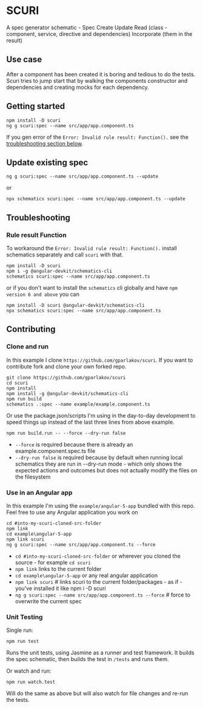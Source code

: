 # SCURI
A spec generator schematic - Spec Create Update Read (class - component, service, directive and dependencies) Incorporate (them in the result)

## Use case
After a component has been created it is boring and tedious to do the tests. Scuri tries to jump start that by walking the components constructor and dependencies and creating mocks for each dependency.

## Getting started
```
npm install -D scuri
ng g scuri:spec --name src/app/app.component.ts
```
If you gen error of the `Error: Invalid rule result: Function().` see the [troubleshooting section below](#rule-result-function).

## Update existing spec

```
ng g scuri:spec --name src/app/app.component.ts --update
```
or
```
npx schematics scuri:spec --name src/app/app.component.ts --update
```

## Troubleshooting

### Rule result Function
To workaround the `Error: Invalid rule result: Function().` install schematics separately and call `scuri` with that.
```
npm install -D scuri
npm i -g @angular-devkit/schematics-cli
schematics scuri:spec --name src/app/app.component.ts
```
or if you don't want to install the `schematics` cli globally and have `npm version 6 and above` you can
```
npm install -D scuri @angular-devkit/schematics-cli
npx schematics scuri:spec --name src/app/app.component.ts
```



## Contributing

### Clone and run
In this example I clone `https://github.com/gparlakov/scuri`. If you want to contribute fork and clone your own forked repo.

```
git clone https://github.com/gparlakov/scuri
cd scuri
npm install
npm install -g @angular-devkit/schematics-cli
npm run build
schematics .:spec --name example/example.component.ts
```

Or use the package.json/scripts I'm using in the day-to-day development to speed things up instead of the last three lines from above example.
```
npm run build.run -- --force --dry-run false
```
 - `--force` is required because there is already an example.component.spec.ts file
 - `--dry-run false` is required because by default when running local schematics they are run in --dry-run mode - which only shows the expected actions and outcomes but does not actually modify the files on the filesystem

### Use in an Angular app
In this example I'm using the `example/angular-5-app` bundled with this repo. Feel free to use any Angular application you work on
```
cd #into-my-scuri-cloned-src-folder
npm link
cd example\angular-5-app
npm link scuri
ng g scuri:spec --name src/app/app.component.ts --force
```

- `cd #into-my-scuri-cloned-src-folder` or wherever you cloned the source - for example `cd scuri`
- `npm link`  links to the current folder
- `cd example\angular-5-app`  or any real angular application
- `npm link scuri` # links scuri to the current folder/packages - as if - you've installed it like npm i -D scuri
- `ng g scuri:spec --name src/app/app.component.ts --force` # force to overwrite the current spec

### Unit Testing
Single run:
```
npm run test
```
Runs the unit tests, using Jasmine as a runner and test framework. It builds the spec schematic, then builds the test in `/tests` and runs them.

Or watch and run:
```
npm run watch.test
```
Will do the same as above but will also watch for file changes and re-run the tests.

